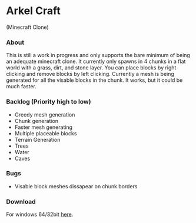 # Arkel Craft 
(Minecraft Clone)

### About
This is still a work in progress and only supports the bare minimum of being an adequate minecraft clone. It currently only spawns in 4 chunks in a flat world with a grass, dirt, and stone layer. You can place blocks by right clicking and remove blocks by left clicking. Currently a mesh is being generated for all the visable blocks in the chunk. It works, but it could be much faster. 


### Backlog (Priority high to low)
* Greedy mesh generation
* Chunk generation
* Faster mesh generating
* Multiple placeable blocks
* Terrain Generation
* Trees
* Water
* Caves

### Bugs
* Visable block meshes dissapear on chunk borders

### Download
For windows 64/32bit [here](https://drive.google.com/file/d/12M44rQbalaA6IiXTXEPlcq4J0fQ-7HyO/view?usp=sharing).
